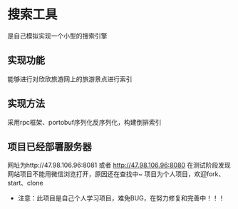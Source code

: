 # 搜索工具
是自己模拟实现一个小型的搜索引擎
## 实现功能
能够进行对欣欣旅游网上的旅游景点进行索引
## 实现方法
采用rpc框架、portobuf序列化反序列化，构建倒排索引
## 项目已经部署服务器
网址为http://47.98.106.96:8081  或者 http://47.98.106.96:8080
    在测试阶段发现网站项目不能用微信浏览打开，原因还在查找中~
    项目为个人项目，欢迎fork、start、clone 
- 注意：此项目是自己个人学习项目，难免BUG，在努力修复和完善中！！！
